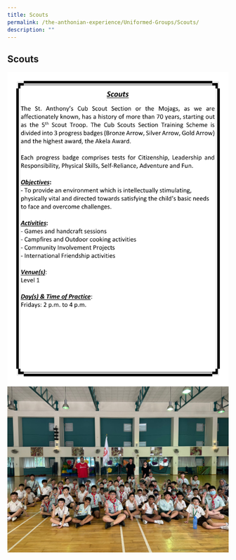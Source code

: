 ```yaml
---
title: Scouts
permalink: /the-anthonian-experience/Uniformed-Groups/Scouts/
description: ""
---
```

## Scouts

![](/images/CCA%202023_Sep/cca-21.png)
![](/images/scouts1.jpeg)